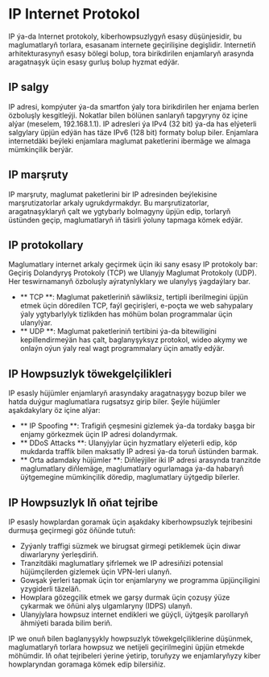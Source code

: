 # IP Internet Protokol

IP ýa-da Internet protokoly, kiberhowpsuzlygyň esasy düşünjesidir, bu maglumatlaryň torlara, esasanam internete geçirilişine degişlidir. Internetiň arhitekturasynyň esasy bölegi bolup, tora birikdirilen enjamlaryň arasynda aragatnaşyk üçin esasy gurluş bolup hyzmat edýär.

## IP salgy

IP adresi, kompýuter ýa-da smartfon ýaly tora birikdirilen her enjama berlen özboluşly kesgitleýji. Nokatlar bilen bölünen sanlaryň tapgyryny öz içine alýar (meselem, 192.168.1.1). IP adresleri ýa IPv4 (32 bit) ýa-da has elýeterli salgylary üpjün edýän has täze IPv6 (128 bit) formaty bolup biler. Enjamlara internetdäki beýleki enjamlara maglumat paketlerini ibermäge we almaga mümkinçilik berýär.

## IP marşruty

IP marşruty, maglumat paketlerini bir IP adresinden beýlekisine marşrutizatorlar arkaly ugrukdyrmakdyr. Bu marşrutizatorlar, aragatnaşyklaryň çalt we ygtybarly bolmagyny üpjün edip, torlaryň üstünden geçip, maglumatlaryň iň täsirli ýoluny tapmaga kömek edýär.

## IP protokollary

Maglumatlary internet arkaly geçirmek üçin iki sany esasy IP protokoly bar: Geçiriş Dolandyryş Protokoly (TCP) we Ulanyjy Maglumat Protokoly (UDP). Her teswirnamanyň özboluşly aýratynlyklary we ulanylyş ýagdaýlary bar.

- ** TCP **: Maglumat paketleriniň säwliksiz, tertipli iberilmegini üpjün etmek üçin döredilen TCP, faýl geçirişleri, e-poçta we web sahypalary ýaly ygtybarlylyk tizlikden has möhüm bolan programmalar üçin ulanylýar.
- ** UDP **: Maglumat paketleriniň tertibini ýa-da bitewiligini kepillendirmeýän has çalt, baglanyşyksyz protokol, wideo akymy we onlaýn oýun ýaly real wagt programmalary üçin amatly edýär.

## IP Howpsuzlyk töwekgelçilikleri

IP esasly hüjümler enjamlaryň arasyndaky aragatnaşygy bozup biler we hatda duýgur maglumatlara rugsatsyz girip biler. Şeýle hüjümler aşakdakylary öz içine alýar:

- ** IP Spoofing **: Trafigiň çeşmesini gizlemek ýa-da tordaky başga bir enjamy görkezmek üçin IP adresi dolandyrmak.
- ** DDoS Attacks **: Ulanyjylar üçin hyzmatlary elýeterli edip, köp mukdarda traffik bilen maksatly IP adresi ýa-da toruň üstünden barmak.
- ** Orta adamdaky hüjümler **: Diňleýjiler iki IP adresi arasynda tranzitde maglumatlary diňlemäge, maglumatlary ogurlamaga ýa-da habaryň üýtgemegine mümkinçilik döredip, maglumatlary üýtgedip bilerler.

## IP Howpsuzlyk Iň oňat tejribe

IP esasly howplardan goramak üçin aşakdaky kiberhowpsuzlyk tejribesini durmuşa geçirmegi göz öňünde tutuň:

- Zyýanly traffigi süzmek we birugsat girmegi petiklemek üçin diwar diwarlaryny ýerleşdiriň.
- Tranzitdäki maglumatlary şifrlemek we IP adresiňizi potensial hüjümçilerden gizlemek üçin VPN-leri ulanyň.
- Gowşak ýerleri tapmak üçin tor enjamlaryny we programma üpjünçiligini yzygiderli täzeläň.
- Howplara gözegçilik etmek we garşy durmak üçin çozuşy ýüze çykarmak we öňüni alyş ulgamlaryny (IDPS) ulanyň.
- Ulanyjylara howpsuz internet endikleri we güýçli, üýtgeşik parollaryň ähmiýeti barada bilim beriň.

IP we onuň bilen baglanyşykly howpsuzlyk töwekgelçiliklerine düşünmek, maglumatlaryň torlara howpsuz we netijeli geçirilmegini üpjün etmekde möhümdir. Iň oňat tejribeleri ýerine ýetirip, toruňyzy we enjamlaryňyzy kiber howplaryndan goramaga kömek edip bilersiňiz.